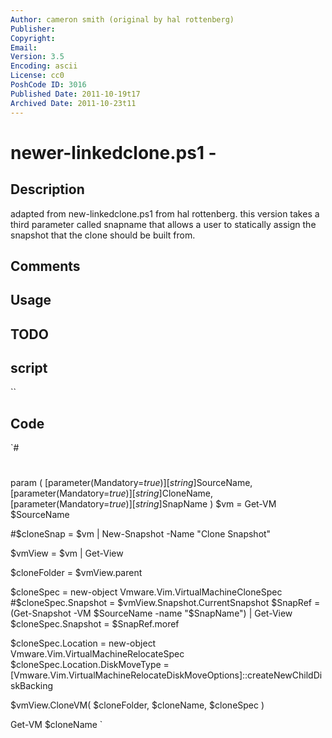 ```yaml
---
Author: cameron smith (original by hal rottenberg)
Publisher: 
Copyright: 
Email: 
Version: 3.5
Encoding: ascii
License: cc0
PoshCode ID: 3016
Published Date: 2011-10-19t17
Archived Date: 2011-10-23t11
---
```


# newer-linkedclone.ps1 - 

## Description

adapted from new-linkedclone.ps1 from hal rottenberg.  this version takes a third parameter called snapname that allows a user to statically assign the snapshot that the clone should be built from.

## Comments



## Usage



## TODO



## script

``

## Code

`#
 #
 
 
 param (
 	[parameter(Mandatory=$true)][string]$SourceName,
 	[parameter(Mandatory=$true)][string]$CloneName,
 	[parameter(Mandatory=$true)][string]$SnapName
 )
 $vm = Get-VM $SourceName
 
 #$cloneSnap = $vm | New-Snapshot -Name "Clone Snapshot"
 
 $vmView = $vm | Get-View
 
 $cloneFolder = $vmView.parent
 
 $cloneSpec = new-object Vmware.Vim.VirtualMachineCloneSpec
 #$cloneSpec.Snapshot = $vmView.Snapshot.CurrentSnapshot
 $SnapRef = (Get-Snapshot -VM $SourceName -name "$SnapName") | Get-View
 $cloneSpec.Snapshot = $SnapRef.moref
 
 $cloneSpec.Location = new-object Vmware.Vim.VirtualMachineRelocateSpec
 $cloneSpec.Location.DiskMoveType = [Vmware.Vim.VirtualMachineRelocateDiskMoveOptions]::createNewChildDiskBacking
 
 $vmView.CloneVM( $cloneFolder, $cloneName, $cloneSpec )
 
 Get-VM $cloneName
`

